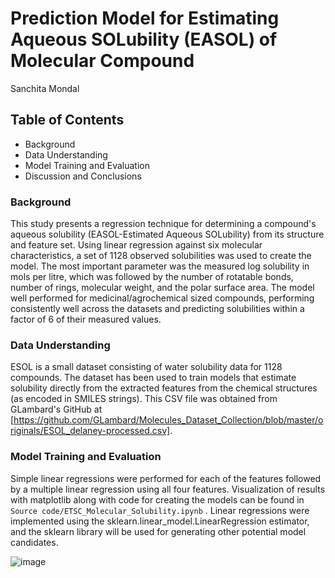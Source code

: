 # Prediction Model for Estimating Aqueous SOLubility (EASOL) of Molecular Compound

Sanchita Mondal

## Table of Contents
  -  Background
  -  Data Understanding
  -  Model Training and Evaluation
  -  Discussion and Conclusions

### Background
This study presents a regression technique for determining a compound's aqueous solubility (EASOL-Estimated Aqueous SOLubility) from its structure and feature set. Using linear regression against six molecular characteristics, a set of 1128 observed solubilities was used to create the model.  The most important parameter was the measured log solubility in mols per litre, which was followed by the number of rotatable bonds, number of rings, molecular weight, and the polar surface area. The model well performed for medicinal/agrochemical sized compounds, performing consistently well across the datasets and predicting solubilities within a factor of 6 of their measured values.

### Data Understanding
ESOL is a small dataset consisting of water solubility data for 1128 compounds. The dataset has been used to train models that estimate solubility directly from the extracted features from the chemical structures (as encoded in SMILES strings). This CSV file was obtained from GLambard's GitHub at [https://github.com/GLambard/Molecules_Dataset_Collection/blob/master/originals/ESOL_delaney-processed.csv]. 

### Model Training and Evaluation
Simple linear regressions were performed for each of the features followed by a multiple linear regression using all four features. Visualization of results with matplotlib along with code for creating the models can be found in `Source code/ETSC_Molecular_Solubility.ipynb` . Linear regressions were implemented using the sklearn.linear_model.LinearRegression estimator, and the sklearn library will be used for generating other potential model candidates.

![image](https://github.com/SanchitaMondal/Molecular_Solubility/assets/102673516/128acf96-1b39-41fd-b774-a0e5c5d01c3c)

